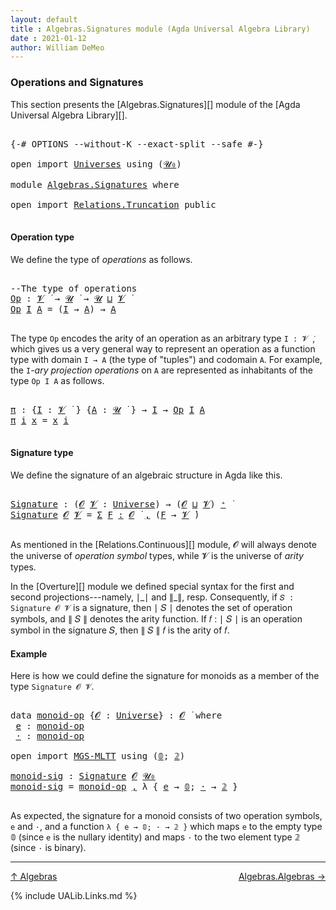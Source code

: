 ```yaml
---
layout: default
title : Algebras.Signatures module (Agda Universal Algebra Library)
date : 2021-01-12
author: William DeMeo
---
```


### <a id="operations-and-signatures">Operations and Signatures</a>

This section presents the [Algebras.Signatures][] module of the [Agda Universal Algebra Library][].

<pre class="Agda">

<a id="318" class="Symbol">{-#</a> <a id="322" class="Keyword">OPTIONS</a> <a id="330" class="Pragma">--without-K</a> <a id="342" class="Pragma">--exact-split</a> <a id="356" class="Pragma">--safe</a> <a id="363" class="Symbol">#-}</a>

<a id="368" class="Keyword">open</a> <a id="373" class="Keyword">import</a> <a id="380" href="Universes.html" class="Module">Universes</a> <a id="390" class="Keyword">using</a> <a id="396" class="Symbol">(</a><a id="397" href="Agda.Primitive.html#590" class="Primitive">𝓤₀</a><a id="399" class="Symbol">)</a>

<a id="402" class="Keyword">module</a> <a id="409" href="Algebras.Signatures.html" class="Module">Algebras.Signatures</a> <a id="429" class="Keyword">where</a>

<a id="436" class="Keyword">open</a> <a id="441" class="Keyword">import</a> <a id="448" href="Relations.Truncation.html" class="Module">Relations.Truncation</a> <a id="469" class="Keyword">public</a>

</pre>



#### <a id="operation-type">Operation type</a>

We define the type of *operations* as follows.

<pre class="Agda">

<a id="601" class="Comment">--The type of operations</a>
<a id="Op"></a><a id="626" href="Algebras.Signatures.html#626" class="Function">Op</a> <a id="629" class="Symbol">:</a> <a id="631" href="Universes.html#262" class="Generalizable">𝓥</a> <a id="633" href="Universes.html#403" class="Function Operator">̇</a> <a id="635" class="Symbol">→</a> <a id="637" href="Universes.html#260" class="Generalizable">𝓤</a> <a id="639" href="Universes.html#403" class="Function Operator">̇</a> <a id="641" class="Symbol">→</a> <a id="643" href="Universes.html#260" class="Generalizable">𝓤</a> <a id="645" href="Agda.Primitive.html#636" class="Primitive Operator">⊔</a> <a id="647" href="Universes.html#262" class="Generalizable">𝓥</a> <a id="649" href="Universes.html#403" class="Function Operator">̇</a>
<a id="651" href="Algebras.Signatures.html#626" class="Function">Op</a> <a id="654" href="Algebras.Signatures.html#654" class="Bound">I</a> <a id="656" href="Algebras.Signatures.html#656" class="Bound">A</a> <a id="658" class="Symbol">=</a> <a id="660" class="Symbol">(</a><a id="661" href="Algebras.Signatures.html#654" class="Bound">I</a> <a id="663" class="Symbol">→</a> <a id="665" href="Algebras.Signatures.html#656" class="Bound">A</a><a id="666" class="Symbol">)</a> <a id="668" class="Symbol">→</a> <a id="670" href="Algebras.Signatures.html#656" class="Bound">A</a>

</pre>

The type `Op` encodes the arity of an operation as an arbitrary type `I : 𝓥 ̇`, which gives us a very general way to represent an operation as a function type with domain `I → A` (the type of "tuples") and codomain `A`. For example, the `I`-*ary projection operations* on `A` are represented as inhabitants of the type `Op I A` as follows.

<pre class="Agda">

<a id="π"></a><a id="1040" href="Algebras.Signatures.html#1040" class="Function">π</a> <a id="1042" class="Symbol">:</a> <a id="1044" class="Symbol">{</a><a id="1045" href="Algebras.Signatures.html#1045" class="Bound">I</a> <a id="1047" class="Symbol">:</a> <a id="1049" href="Universes.html#262" class="Generalizable">𝓥</a> <a id="1051" href="Universes.html#403" class="Function Operator">̇</a> <a id="1053" class="Symbol">}</a> <a id="1055" class="Symbol">{</a><a id="1056" href="Algebras.Signatures.html#1056" class="Bound">A</a> <a id="1058" class="Symbol">:</a> <a id="1060" href="Universes.html#260" class="Generalizable">𝓤</a> <a id="1062" href="Universes.html#403" class="Function Operator">̇</a> <a id="1064" class="Symbol">}</a> <a id="1066" class="Symbol">→</a> <a id="1068" href="Algebras.Signatures.html#1045" class="Bound">I</a> <a id="1070" class="Symbol">→</a> <a id="1072" href="Algebras.Signatures.html#626" class="Function">Op</a> <a id="1075" href="Algebras.Signatures.html#1045" class="Bound">I</a> <a id="1077" href="Algebras.Signatures.html#1056" class="Bound">A</a>
<a id="1079" href="Algebras.Signatures.html#1040" class="Function">π</a> <a id="1081" href="Algebras.Signatures.html#1081" class="Bound">i</a> <a id="1083" href="Algebras.Signatures.html#1083" class="Bound">x</a> <a id="1085" class="Symbol">=</a> <a id="1087" href="Algebras.Signatures.html#1083" class="Bound">x</a> <a id="1089" href="Algebras.Signatures.html#1081" class="Bound">i</a>

</pre>


#### <a id="signature-type">Signature type</a>

We define the signature of an algebraic structure in Agda like this.


<pre class="Agda">

<a id="Signature"></a><a id="1238" href="Algebras.Signatures.html#1238" class="Function">Signature</a> <a id="1248" class="Symbol">:</a> <a id="1250" class="Symbol">(</a><a id="1251" href="Algebras.Signatures.html#1251" class="Bound">𝓞</a> <a id="1253" href="Algebras.Signatures.html#1253" class="Bound">𝓥</a> <a id="1255" class="Symbol">:</a> <a id="1257" href="Agda.Primitive.html#423" class="Postulate">Universe</a><a id="1265" class="Symbol">)</a> <a id="1267" class="Symbol">→</a> <a id="1269" class="Symbol">(</a><a id="1270" href="Algebras.Signatures.html#1251" class="Bound">𝓞</a> <a id="1272" href="Agda.Primitive.html#636" class="Primitive Operator">⊔</a> <a id="1274" href="Algebras.Signatures.html#1253" class="Bound">𝓥</a><a id="1275" class="Symbol">)</a> <a id="1277" href="Agda.Primitive.html#606" class="Primitive Operator">⁺</a> <a id="1279" href="Universes.html#403" class="Function Operator">̇</a>
<a id="1281" href="Algebras.Signatures.html#1238" class="Function">Signature</a> <a id="1291" href="Algebras.Signatures.html#1291" class="Bound">𝓞</a> <a id="1293" href="Algebras.Signatures.html#1293" class="Bound">𝓥</a> <a id="1295" class="Symbol">=</a> <a id="1297" href="MGS-MLTT.html#3074" class="Function">Σ</a> <a id="1299" href="Algebras.Signatures.html#1299" class="Bound">F</a> <a id="1301" href="MGS-MLTT.html#3074" class="Function">꞉</a> <a id="1303" href="Algebras.Signatures.html#1291" class="Bound">𝓞</a> <a id="1305" href="Universes.html#403" class="Function Operator">̇</a> <a id="1307" href="MGS-MLTT.html#3074" class="Function">,</a> <a id="1309" class="Symbol">(</a><a id="1310" href="Algebras.Signatures.html#1299" class="Bound">F</a> <a id="1312" class="Symbol">→</a> <a id="1314" href="Algebras.Signatures.html#1293" class="Bound">𝓥</a> <a id="1316" href="Universes.html#403" class="Function Operator">̇</a><a id="1317" class="Symbol">)</a>

</pre>

As mentioned in the [Relations.Continuous][] module, 𝓞 will always denote the universe of *operation symbol* types, while 𝓥 is the universe of *arity* types.

In the [Overture][] module we defined special syntax for the first and second projections---namely, ∣\_∣ and ∥\_∥, resp. Consequently, if `𝑆 : Signature 𝓞 𝓥` is a signature, then ∣ 𝑆 ∣ denotes the set of operation symbols, and ∥ 𝑆 ∥ denotes the arity function. If 𝑓 : ∣ 𝑆 ∣ is an operation symbol in the signature 𝑆, then ∥ 𝑆 ∥ 𝑓 is the arity of 𝑓.



#### <a id="Example">Example</a>

Here is how we could define the signature for monoids as a member of the type `Signature 𝓞 𝓥`.

<pre class="Agda">

<a id="1987" class="Keyword">data</a> <a id="monoid-op"></a><a id="1992" href="Algebras.Signatures.html#1992" class="Datatype">monoid-op</a> <a id="2002" class="Symbol">{</a><a id="2003" href="Algebras.Signatures.html#2003" class="Bound">𝓞</a> <a id="2005" class="Symbol">:</a> <a id="2007" href="Agda.Primitive.html#423" class="Postulate">Universe</a><a id="2015" class="Symbol">}</a> <a id="2017" class="Symbol">:</a> <a id="2019" href="Algebras.Signatures.html#2003" class="Bound">𝓞</a> <a id="2021" href="Universes.html#403" class="Function Operator">̇</a> <a id="2023" class="Keyword">where</a>
 <a id="monoid-op.e"></a><a id="2030" href="Algebras.Signatures.html#2030" class="InductiveConstructor">e</a> <a id="2032" class="Symbol">:</a> <a id="2034" href="Algebras.Signatures.html#1992" class="Datatype">monoid-op</a>
 <a id="monoid-op.·"></a><a id="2045" href="Algebras.Signatures.html#2045" class="InductiveConstructor">·</a> <a id="2047" class="Symbol">:</a> <a id="2049" href="Algebras.Signatures.html#1992" class="Datatype">monoid-op</a>

<a id="2060" class="Keyword">open</a> <a id="2065" class="Keyword">import</a> <a id="2072" href="MGS-MLTT.html" class="Module">MGS-MLTT</a> <a id="2081" class="Keyword">using</a> <a id="2087" class="Symbol">(</a><a id="2088" href="MGS-MLTT.html#712" class="Function">𝟘</a><a id="2089" class="Symbol">;</a> <a id="2091" href="MGS-MLTT.html#2482" class="Function">𝟚</a><a id="2092" class="Symbol">)</a>

<a id="monoid-sig"></a><a id="2095" href="Algebras.Signatures.html#2095" class="Function">monoid-sig</a> <a id="2106" class="Symbol">:</a> <a id="2108" href="Algebras.Signatures.html#1238" class="Function">Signature</a> <a id="2118" href="Overture.Preliminaries.html#8157" class="Generalizable">𝓞</a> <a id="2120" href="Agda.Primitive.html#590" class="Primitive">𝓤₀</a>
<a id="2123" href="Algebras.Signatures.html#2095" class="Function">monoid-sig</a> <a id="2134" class="Symbol">=</a> <a id="2136" href="Algebras.Signatures.html#1992" class="Datatype">monoid-op</a> <a id="2146" href="Overture.Preliminaries.html#13136" class="InductiveConstructor Operator">,</a> <a id="2148" class="Symbol">λ</a> <a id="2150" class="Symbol">{</a> <a id="2152" href="Algebras.Signatures.html#2030" class="InductiveConstructor">e</a> <a id="2154" class="Symbol">→</a> <a id="2156" href="MGS-MLTT.html#712" class="Function">𝟘</a><a id="2157" class="Symbol">;</a> <a id="2159" href="Algebras.Signatures.html#2045" class="InductiveConstructor">·</a> <a id="2161" class="Symbol">→</a> <a id="2163" href="MGS-MLTT.html#2482" class="Function">𝟚</a> <a id="2165" class="Symbol">}</a>

</pre>

As expected, the signature for a monoid consists of two operation symbols, `e` and `·`, and a function `λ { e → 𝟘; · → 𝟚 }` which maps `e` to the empty type 𝟘 (since `e` is the nullary identity) and maps `·` to the two element type 𝟚 (since `·` is binary).

-------------------------------------

[↑ Algebras](Algebras.html)
<span style="float:right;">[Algebras.Algebras →](Algebras.Algebras.html)</span>


{% include UALib.Links.md %}

